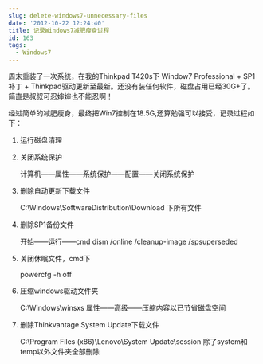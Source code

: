 ```yaml
---
slug: delete-windows7-unnecessary-files
date: '2012-10-22 12:24:40'
title: 记录Windows7减肥瘦身过程
id: 163
tags:
  - Windows7
---
```


周末重装了一次系统，在我的Thinkpad T420s下 Window7 Professional + SP1补丁 + Thinkpad驱动更新至最新。还没有装任何软件，磁盘占用已经30G+了。简直是叔叔可忍婶婶也不能忍啊！

经过简单的减肥瘦身，最终把Win7控制在18.5G,还算勉强可以接受，记录过程如下：

1. 运行磁盘清理

2. 关闭系统保护

    计算机——属性——系统保护——配置——关闭系统保护

3. 删除自动更新下载文件

    C:\Windows\SoftwareDistribution\Download 下所有文件

4. 删除SP1备份文件

    开始——运行——cmd
    dism /online /cleanup-image /spsuperseded

5. 关闭休眠文件，cmd下

    powercfg -h off

6. 压缩windows驱动文件夹

    C:\Windows\winsxs
    属性——高级——压缩内容以已节省磁盘空间

7. 删除Thinkvantage System Update下载文件

    C:\Program Files (x86)\Lenovo\System Update\session 除了system和temp以外文件夹全部删除

